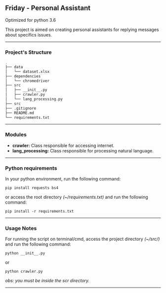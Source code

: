 ## Friday - Personal Assistant

Optimized for python 3.6

This project is aimed on creating personal assistants for replying messages 
about specifics issues.

------------------------------


### Project's Structure ###

```bash
.
├── data
│   └── dataset.xlsx
├── dependencies
│   └── chromedriver
├── src
│   ├── __init__.py
│   ├── crawler.py
│   └── lang_processing.py
├── src
├── .gitignore
├── README.md
└── requirements.txt
```
----------------

### Modules ###

- __crawler:__ Class responsible for accessing internet.
- __lang_processing:__ Class responsible for processing natural language.

----------------

### Python requirements ###

In your python environment, run the following command:

`pip install requests bs4`

or access the root directory _(~/requirements.txt)_ and run the following command:

`pip install -r requirements.txt`

----------------

### Usage Notes ###

For running the script on terminal/cmd, access the project directory _(~/src/)_ and run the following command:

`python __init__.py`

or 

`python crawler.py`

_obs: you must be inside the scr directory._

----------------